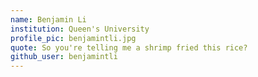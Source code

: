 ```yaml
---
name: Benjamin Li
institution: Queen's University
profile_pic: benjamintli.jpg
quote: So you're telling me a shrimp fried this rice?
github_user: benjamintli
---
```

